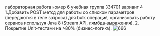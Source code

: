 лабораторная работа номер 6
учебная группа 334701
вариант 4
1.Добавить POST метод для работы со списком параметров (передаются в теле запроса) для bulk операций, организовать работу сервиса используя Java 8 (Stream API, лямбда-выражения).
 2. Покрытие Unit-тестами на >80% (бизнес-логика).
![666](https://github.com/user-attachments/assets/08a1bb4a-ae8c-44cf-9e3e-fc4f82dcbb3b)
